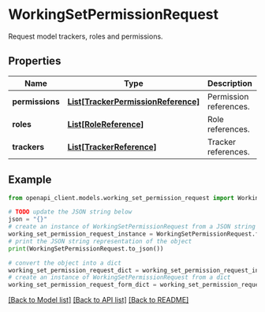 # WorkingSetPermissionRequest

Request model trackers, roles and permissions.

## Properties

Name | Type | Description | Notes
------------ | ------------- | ------------- | -------------
**permissions** | [**List[TrackerPermissionReference]**](TrackerPermissionReference.md) | Permission references. | [optional] 
**roles** | [**List[RoleReference]**](RoleReference.md) | Role references. | [optional] 
**trackers** | [**List[TrackerReference]**](TrackerReference.md) | Tracker references. | [optional] 

## Example

```python
from openapi_client.models.working_set_permission_request import WorkingSetPermissionRequest

# TODO update the JSON string below
json = "{}"
# create an instance of WorkingSetPermissionRequest from a JSON string
working_set_permission_request_instance = WorkingSetPermissionRequest.from_json(json)
# print the JSON string representation of the object
print(WorkingSetPermissionRequest.to_json())

# convert the object into a dict
working_set_permission_request_dict = working_set_permission_request_instance.to_dict()
# create an instance of WorkingSetPermissionRequest from a dict
working_set_permission_request_form_dict = working_set_permission_request.from_dict(working_set_permission_request_dict)
```
[[Back to Model list]](../README.md#documentation-for-models) [[Back to API list]](../README.md#documentation-for-api-endpoints) [[Back to README]](../README.md)


